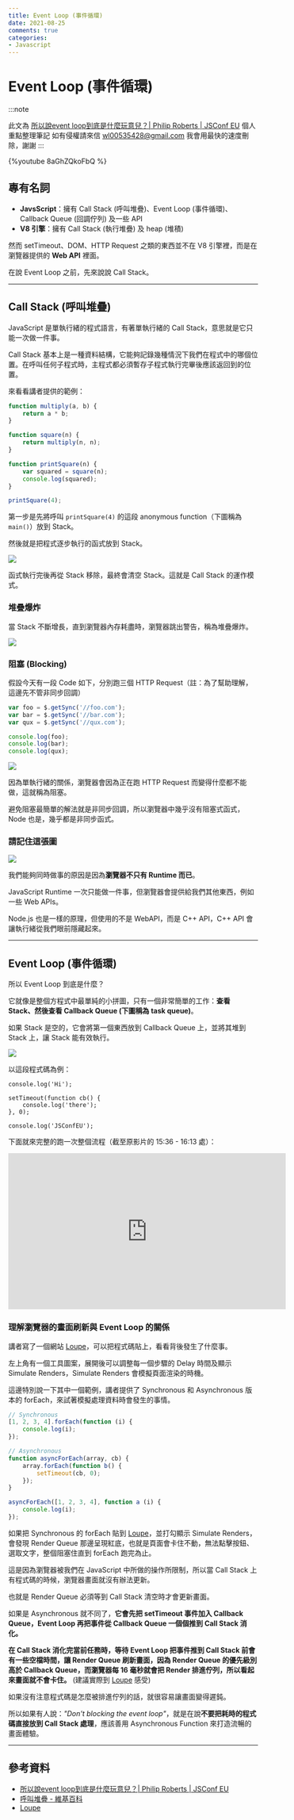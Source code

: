 ```yaml
---
title: Event Loop (事件循環)
date: 2021-08-25
comments: true
categories: 
- Javascript
---
```


# Event Loop (事件循環)

:::note

此文為 [所以說event loop到底是什麼玩意兒？| Philip Roberts | JSConf EU](https://www.youtube.com/watch?v=8aGhZQkoFbQ&ab_channel=JSConf) 個人重點整理筆記
如有侵權請來信 wl00535428@gmail.com 我會用最快的速度刪除，謝謝
:::

{%youtube 8aGhZQkoFbQ %}

## 專有名詞

- **JavsScript**：擁有 Call Stack (呼叫堆疊)、Event Loop (事件循環)、Callback Queue (回調佇列) 及一些 API
- **V8 引擎**：擁有 Call Stack (執行堆疊) 及 heap (堆積)

然而 setTimeout、DOM、HTTP Request 之類的東西並不在 V8 引擎裡，而是在瀏覽器提供的 **Web API** 裡面。

在說 Event Loop 之前，先來說說 Call Stack。

------------

## Call Stack (呼叫堆疊)

JavaScript 是單執行緒的程式語言，有著單執行緒的 Call Stack，意思就是它只能一次做一件事。

Call Stack 基本上是一種資料結構，它能夠記錄幾種情況下我們在程式中的哪個位置。在呼叫任何子程式時，主程式都必須暫存子程式執行完畢後應該返回到的位置。

來看看講者提供的範例：

```javascript
function multiply(a, b) {
    return a * b;
}

function square(n) {
    return multiply(n, n);
}

function printSquare(n) {
    var squared = square(n);
    console.log(squared);
}

printSquare(4);
```

第一步是先將呼叫 `printSquare(4)` 的這段 anonymous function（下圖稱為 `main()`）放到 Stack。

然後就是把程式逐步執行的函式放到 Stack。

![](https://i.imgur.com/80pfH2K.png)

函式執行完後再從 Stack 移除，最終會清空 Stack。這就是 Call Stack 的運作模式。

### 堆疊爆炸

當 Stack 不斷增長，直到瀏覽器內存耗盡時，瀏覽器跳出警告，稱為堆疊爆炸。

![](https://i.imgur.com/GhhucS9.png)

### 阻塞 (Blocking)

假設今天有一段 Code 如下，分別跑三個 HTTP Request（註：為了幫助理解，這邊先不管非同步回調）

```javascript
var foo = $.getSync('//foo.com');
var bar = $.getSync('//bar.com');
var qux = $.getSync('//qux.com');

console.log(foo);
console.log(bar);
console.log(qux);
```

![](https://i.imgur.com/ccKoLNn.png)

因為單執行緒的關係，瀏覽器會因為正在跑 HTTP Request 而變得什麼都不能做，這就稱為阻塞。

避免阻塞最簡單的解法就是非同步回調，所以瀏覽器中幾乎沒有阻塞式函式，Node 也是，幾乎都是非同步函式。

### 請記住這張圖

![](https://i.imgur.com/EdWf21c.png)

我們能夠同時做事的原因是因為**瀏覽器不只有 Runtime 而已**。

JavaScript Runtime 一次只能做一件事，但瀏覽器會提供給我們其他東西，例如一些 Web APIs。

Node.js 也是一樣的原理，但使用的不是 WebAPI，而是 C++ API，C++ API 會讓執行緒從我們眼前隱藏起來。

------------

## Event Loop (事件循環)

所以 Event Loop 到底是什麼？

它就像是整個方程式中最單純的小拼圖，只有一個非常簡單的工作：**查看 Stack、然後查看 Callback Queue (下圖稱為 task queue)**。

如果 Stack 是空的，它會將第一個東西放到 Callback Queue 上，並將其堆到 Stack 上，讓 Stack 能有效執行。

![](https://i.imgur.com/SgLSUpw.gif)

以這段程式碼為例：

```javascript=
console.log('Hi');

setTimeout(function cb() {
    console.log('there');
}, 0);

console.log('JSConfEU');
```

下面就來完整的跑一次整個流程（截至原影片的 15:36 - 16:13 處）：

<iframe width="560" height="315" src="https://www.youtube.com/embed/8aGhZQkoFbQ?start=936&amp;end=973" frameborder="0" allow="accelerometer; autoplay; encrypted-media; gyroscope; picture-in-picture" allowfullscreen></iframe>

### 理解瀏覽器的畫面刷新與 Event Loop 的關係

講者寫了一個網站 [Loupe](http://latentflip.com/loupe/)，可以把程式碼貼上，看看背後發生了什麼事。

左上角有一個工具圖案，展開後可以調整每一個步驟的 Delay 時間及顯示 Simulate Renders，Simulate Renders 會模擬頁面渲染的時機。

這邊特別說一下其中一個範例，講者提供了 Synchronous 和 Asynchronous 版本的 forEach，來試著模擬處理資料時會發生的事情。

```javascript
// Synchronous
[1, 2, 3, 4].forEach(function (i) {
    console.log(i);
});

// Asynchronous
function asyncForEach(array, cb) {
    array.forEach(function b() {
        setTimeout(cb, 0);
    });
}

asyncForEach([1, 2, 3, 4], function a (i) {
    console.log(i);
});
```

如果把 Synchronous 的 forEach 貼到 [Loupe](http://latentflip.com/loupe/)，並打勾顯示 Simulate Renders，會發現 Render Queue 那邊呈現紅底，也就是頁面會卡住不動，無法點擊按鈕、選取文字，整個阻塞住直到 forEach 跑完為止。

這是因為瀏覽器被我們在 JavaScript 中所做的操作所限制，所以當 Call Stack 上有程式碼的時候，瀏覽器畫面就沒有辦法更新。

也就是 Render Queue 必須等到 Call Stack 清空時才會更新畫面。

如果是 Asynchronous 就不同了，**它會先把 setTimeout 事件加入 Callback Queue，Event Loop 再把事件從 Callback Queue 一個個推到 Call Stack 消化。**

**在 Call Stack 消化完當前任務時，等待 Event Loop 把事件推到 Call Stack 前會有一些空檔時間，讓 Render Queue 刷新畫面，因為 Render Queue 的優先級別高於 Callback Queue，而瀏覽器每 16 毫秒就會把 Render 排進佇列，所以看起來畫面就不會卡住。** (建議實際到 [Loupe](http://latentflip.com/loupe/) 感受)

如果沒有注意程式碼是怎麼被排進佇列的話，就很容易讓畫面變得遲鈍。

所以如果有人說：*"Don't blocking the event loop"*，就是在說**不要把耗時的程式碼直接放到 Call Stack 處理**，應該善用 Asynchronous Function 來打造流暢的畫面體驗。

------------

## 參考資料

- [所以說event loop到底是什麼玩意兒？| Philip Roberts | JSConf EU](https://www.youtube.com/watch?v=8aGhZQkoFbQ&ab_channel=JSConf)
- [呼叫堆疊 - 維基百科](https://zh.wikipedia.org/wiki/%E5%91%BC%E5%8F%AB%E5%A0%86%E7%96%8A)
- [Loupe](http://latentflip.com/loupe/)